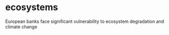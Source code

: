 # ecosystems
European banks face significant vulnerability to ecosystem degradation and climate change
